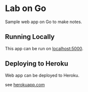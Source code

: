 
# Lab on Go 

Sample web app on Go to make notes.

## Running Locally

This app can be run on [localhost:5000](http://localhost:5000/).


## Deploying to Heroku

Web app can be deployed to Heroku.

see [herokuapp.com](https://pacific-dusk-73509.herokuapp.com/)
